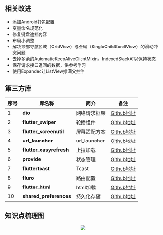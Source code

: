 ## 相关改进
- 添加Android打包配置  
- 变量命名规范化  
- 修复键盘遮挡内容  
- 布局小调整  
- 解决顶部导航区域（GridView）与全局（SingleChildScrollView）的滑动冲突问题  
- 去掉多余的AutomaticKeepAliveClientMixin。IndexedStack可以保持状态  
- 保存请求接口返回的数据，供参考学习  
- 使用Expanded让ListView撑满父控件  

## 第三方库  
| 序号 | 库名称 | 简介 | 备注 |
| --- | --- | --- | --- |
| 1 | **dio** | 网络请求框架 | [Github地址](https://github.com/flutterchina/dio) |
| 2 | **flutter_swiper** | 轮播组件 | [Github地址](https://github.com/best-flutter/flutter_swiper) |
| 3 | **flutter_screenutil** | 屏幕适配方案 |[Github地址](https://github.com/OpenFlutter/flutter_screenutil)  |
| 4 | **url_launcher** | url_launcher | [Github地址](https://github.com/flutter/plugins/tree/master/packages/url_launcher) |
| 5 | **flutter_easyrefresh** | 上拉加载 | [Github地址](https://github.com/xuelongqy/flutter_easyrefresh) |
| 6 | **provide** | 状态管理 | [Github地址](https://github.com/google/flutter-provide) |
| 7 | **fluttertoast** | Toast | [Github地址](https://github.com/PonnamKarthik/FlutterToast) |
| 8 | **fluro** | 路由配置 | [Github地址](https://github.com/theyakka/fluro) |
| 9 | **flutter_html** | html加载 | [Github地址](https://github.com/Sub6Resources/flutter_html) |
| 10 | **shared_preferences** | 持久化存储 | [Github地址](https://github.com/flutter/plugins/tree/master/packages/shared_preferences) |

## 知识点梳理图
<p align="center">
  <img src="http://m.qpic.cn/psb?/V112qmTd0F9ydX/zMXS0vZ.i*jAoWGd.BUzfSglt.Odb55Xac3n1YqseIA!/b/dDUBAAAAAAAA&bo=GAlABgUMQwgDWWk!&rf=viewer_4">
</p>

